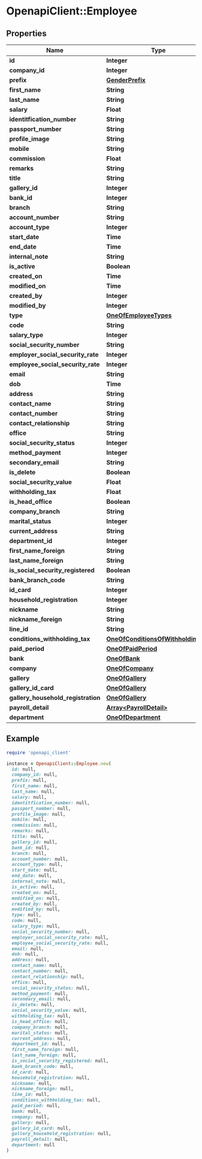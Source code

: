 # OpenapiClient::Employee

## Properties

| Name | Type | Description | Notes |
| ---- | ---- | ----------- | ----- |
| **id** | **Integer** |  | [optional] |
| **company_id** | **Integer** |  | [optional] |
| **prefix** | [**GenderPrefix**](GenderPrefix.md) |  | [optional] |
| **first_name** | **String** |  | [optional] |
| **last_name** | **String** |  | [optional] |
| **salary** | **Float** |  | [optional] |
| **identitfication_number** | **String** |  | [optional] |
| **passport_number** | **String** |  | [optional] |
| **profile_image** | **String** |  | [optional] |
| **mobile** | **String** |  | [optional] |
| **commission** | **Float** |  | [optional] |
| **remarks** | **String** |  | [optional] |
| **title** | **String** |  | [optional] |
| **gallery_id** | **Integer** |  | [optional] |
| **bank_id** | **Integer** |  | [optional] |
| **branch** | **String** |  | [optional] |
| **account_number** | **String** |  | [optional] |
| **account_type** | **Integer** |  | [optional] |
| **start_date** | **Time** |  | [optional] |
| **end_date** | **Time** |  | [optional] |
| **internal_note** | **String** |  | [optional] |
| **is_active** | **Boolean** |  | [optional] |
| **created_on** | **Time** |  | [optional] |
| **modified_on** | **Time** |  | [optional] |
| **created_by** | **Integer** |  | [optional] |
| **modified_by** | **Integer** |  | [optional] |
| **type** | [**OneOfEmployeeTypes**](OneOfEmployeeTypes.md) |  | [optional] |
| **code** | **String** |  | [optional] |
| **salary_type** | **Integer** |  | [optional] |
| **social_security_number** | **String** |  | [optional] |
| **employer_social_security_rate** | **Integer** |  | [optional] |
| **employee_social_security_rate** | **Integer** |  | [optional] |
| **email** | **String** |  | [optional] |
| **dob** | **Time** |  | [optional] |
| **address** | **String** |  | [optional] |
| **contact_name** | **String** |  | [optional] |
| **contact_number** | **String** |  | [optional] |
| **contact_relationship** | **String** |  | [optional] |
| **office** | **String** |  | [optional] |
| **social_security_status** | **Integer** |  | [optional] |
| **method_payment** | **Integer** |  | [optional] |
| **secondary_email** | **String** |  | [optional] |
| **is_delete** | **Boolean** |  | [optional] |
| **social_security_value** | **Float** |  | [optional] |
| **withholding_tax** | **Float** |  | [optional] |
| **is_head_office** | **Boolean** |  | [optional] |
| **company_branch** | **String** |  | [optional] |
| **marital_status** | **Integer** |  | [optional] |
| **current_address** | **String** |  | [optional] |
| **department_id** | **Integer** |  | [optional] |
| **first_name_foreign** | **String** |  | [optional] |
| **last_name_foreign** | **String** |  | [optional] |
| **is_social_security_registered** | **Boolean** |  | [optional] |
| **bank_branch_code** | **String** |  | [optional] |
| **id_card** | **Integer** |  | [optional] |
| **household_registration** | **Integer** |  | [optional] |
| **nickname** | **String** |  | [optional] |
| **nickname_foreign** | **String** |  | [optional] |
| **line_id** | **String** |  | [optional] |
| **conditions_withholding_tax** | [**OneOfConditionsOfWithholdingTax**](OneOfConditionsOfWithholdingTax.md) |  | [optional] |
| **paid_period** | [**OneOfPaidPeriod**](OneOfPaidPeriod.md) |  | [optional] |
| **bank** | [**OneOfBank**](OneOfBank.md) |  | [optional] |
| **company** | [**OneOfCompany**](OneOfCompany.md) |  | [optional] |
| **gallery** | [**OneOfGallery**](OneOfGallery.md) |  | [optional] |
| **gallery_id_card** | [**OneOfGallery**](OneOfGallery.md) |  | [optional] |
| **gallery_household_registration** | [**OneOfGallery**](OneOfGallery.md) |  | [optional] |
| **payroll_detail** | [**Array&lt;PayrollDetail&gt;**](PayrollDetail.md) |  | [optional] |
| **department** | [**OneOfDepartment**](OneOfDepartment.md) |  | [optional] |

## Example

```ruby
require 'openapi_client'

instance = OpenapiClient::Employee.new(
  id: null,
  company_id: null,
  prefix: null,
  first_name: null,
  last_name: null,
  salary: null,
  identitfication_number: null,
  passport_number: null,
  profile_image: null,
  mobile: null,
  commission: null,
  remarks: null,
  title: null,
  gallery_id: null,
  bank_id: null,
  branch: null,
  account_number: null,
  account_type: null,
  start_date: null,
  end_date: null,
  internal_note: null,
  is_active: null,
  created_on: null,
  modified_on: null,
  created_by: null,
  modified_by: null,
  type: null,
  code: null,
  salary_type: null,
  social_security_number: null,
  employer_social_security_rate: null,
  employee_social_security_rate: null,
  email: null,
  dob: null,
  address: null,
  contact_name: null,
  contact_number: null,
  contact_relationship: null,
  office: null,
  social_security_status: null,
  method_payment: null,
  secondary_email: null,
  is_delete: null,
  social_security_value: null,
  withholding_tax: null,
  is_head_office: null,
  company_branch: null,
  marital_status: null,
  current_address: null,
  department_id: null,
  first_name_foreign: null,
  last_name_foreign: null,
  is_social_security_registered: null,
  bank_branch_code: null,
  id_card: null,
  household_registration: null,
  nickname: null,
  nickname_foreign: null,
  line_id: null,
  conditions_withholding_tax: null,
  paid_period: null,
  bank: null,
  company: null,
  gallery: null,
  gallery_id_card: null,
  gallery_household_registration: null,
  payroll_detail: null,
  department: null
)
```

